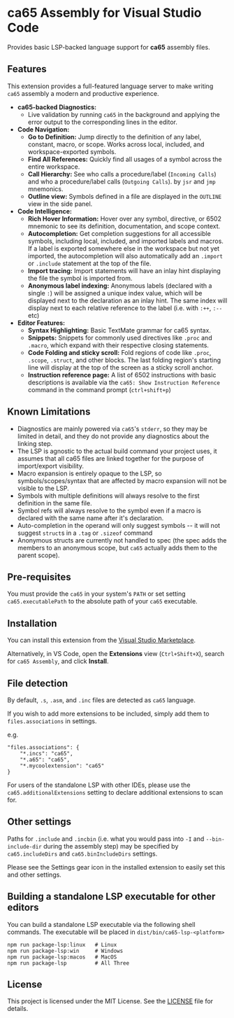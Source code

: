 # ca65 Assembly for Visual Studio Code

Provides basic LSP-backed language support for **ca65** assembly files.

## Features

This extension provides a full-featured language server to make writing `ca65` assembly a modern and productive experience.

* **ca65-backed Diagnostics:**
    * Live validation by running `ca65` in the background and applying the error output to the corresponding lines in the editor.
* **Code Navigation:**
    * **Go to Definition:** Jump directly to the definition of any label, constant, macro, or scope. Works across local, included, and workspace-exported symbols.
    * **Find All References:** Quickly find all usages of a symbol across the entire workspace.
    * **Call Hierarchy:** See who calls a procedure/label (`Incoming Calls`) and who a procedure/label calls (`Outgoing Calls`).  by `jsr` and `jmp` mnemonics.
    * **Outline view:** Symbols defined in a file are displayed in the `OUTLINE` view in the side panel.
* **Code Intelligence:**
    * **Rich Hover Information:** Hover over any symbol, directive, or 6502 mnemonic to see its definition, documentation, and scope context.
    * **Autocompletion:** Get completion suggestions for all accessible symbols, including local, included, and imported labels and macros. If a label is exported somewhere else in the workspace but not yet imported, the autocompletion will also automatically add an `.import` or `.include` statement at the top of the file.
    * **Import tracing:** Import statements will have an inlay hint displaying the file the symbol is imported from.
    * **Anonymous label indexing:** Anonymous labels (declared with a single `:`) will be assigned a unique index value, which will be displayed next to the declaration as an inlay hint. The same index will display next to each relative reference to the label (i.e. with `:++`, `:--` etc) 
* **Editor Features:**
    * **Syntax Highlighting:** Basic TextMate grammar for ca65 syntax.
    * **Snippets:** Snippets for commonly used directives like `.proc` and `.macro`, which expand with their respective closing statements.
    * **Code Folding and sticky scroll:** Fold regions of code like `.proc`, `.scope`, `.struct`, and other blocks. The last folding region's starting line will display at the top of the screen as a sticky scroll anchor.
    * **Instruction reference page:** A list of 6502 instructions with basic descriptions is available via the `ca65: Show Instruction Reference` command in the command prompt (`ctrl+shift+p`)
    
## Known Limitations

* Diagnostics are mainly powered via `ca65`'s `stderr`, so they may be limited in detail, and they do not provide any diagnostics about the linking step.
* The LSP is agnostic to the actual build command your project uses, it assumes that all ca65 files are linked together for the purpose of import/export visibility.
* Macro expansion is entirely opaque to the LSP, so symbols/scopes/syntax that are affected by macro expansion will not be visible to the LSP.
* Symbols with multiple definitions will always resolve to the first definition in the same file.
* Symbol refs will always resolve to the symbol even if a macro is declared with the same name after it's declaration.
* Auto-completion in the operand will only suggest symbols -- it will not suggest `struct`s in a `.tag` or `.sizeof` command
* Anonymous structs are currently not handled to spec (the spec adds the members to an anonymous scope, but `ca65` actually adds them to the parent scope).

## Pre-requisites
You must provide the `ca65` in your system's `PATH` or set setting `ca65.executablePath` to the absolute path of your `ca65` executable.

## Installation

You can install this extension from the [Visual Studio Marketplace](https://marketplace.visualstudio.com/items?itemName=hobbett.ca65-vscode-extension).

Alternatively, in VS Code, open the **Extensions** view (`Ctrl+Shift+X`), search for `ca65 Assembly`, and click **Install**.

## File detection

By default, `.s`, `.asm`, and `.inc` files are detected as `ca65` language.

If you wish to add more extensions to be included, simply add them to `files.associations` in settings.

e.g.
```
"files.associations": {
    "*.incs": "ca65",
    "*.a65": "ca65",
    "*.mycoolextension": "ca65"
}
```

For users of the standalone LSP with other IDEs, please use the `ca65.additionalExtensions` setting to declare additional extensions to scan for.

## Other settings

Paths for `.include` and `.incbin` (i.e. what you would pass into `-I` and `--bin-include-dir` during the assembly step) may be specified by `ca65.includeDirs` and `ca65.binIncludeDirs` settings.

Please see the Settings gear icon in the installed extension to easily set this and other settings.

## Building a standalone LSP executable for other editors
You can build a standalone LSP executable via the following shell commands. The executable will be placed in `dist/bin/ca65-lsp-<platform>` 
```
npm run package-lsp:linux   # Linux
npm run package-lsp:win     # Windows
npm run package-lsp:macos   # MacOS
npm run package-lsp         # All Three
```
## License

This project is licensed under the MIT License. See the [LICENSE](LICENSE) file for details.
